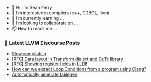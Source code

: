 - 👋 Hi, I’m Sean Perry
- 👀 I’m interested in compilers (c++, COBOL, llvm)
- 🌱 I’m currently learning ...
- 💞️ I’m looking to collaborate on ...
- 📫 How to reach me ...

<!---
s66perry/s66perry is a ✨ special ✨ repository because its `README.md` (this file) appears on your GitHub profile.
You can click the Preview link to take a look at your changes.
--->
### 📕 Latest LLVM Discourse Posts

<!-- DISCOURSE-LLVM:START -->
- [Slow compilation](https://discourse.llvm.org/t/slow-compilation/69374#post_3)
- [[RFC] Data layout in Transform dialect and CuTe library](https://discourse.llvm.org/t/rfc-data-layout-in-transform-dialect-and-cute-library/69263#post_2)
- [[RFC] Showing register fields in LLDB](https://discourse.llvm.org/t/rfc-showing-register-fields-in-lldb/64676#post_17)
- [How can we extract Loop Conditions from a program using Clang?](https://discourse.llvm.org/t/how-can-we-extract-loop-conditions-from-a-program-using-clang/69379#post_1)
- [Automatically generate tablegen](https://discourse.llvm.org/t/automatically-generate-tablegen/69368#post_3)
<!-- DISCOURSE-LLVM:END -->
